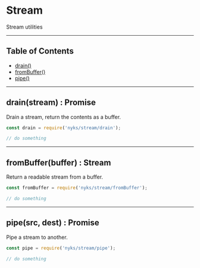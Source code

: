 # Stream

Stream utilities

------

## Table of Contents

  * [drain()](#drain)
  * [fromBuffer()](#fromBuffer)
  * [pipe()](#pipe)

------

<a name="drain"></a>
## drain(stream) : Promise

Drain a stream, return the contents as a buffer.

```javascript
const drain = require('nyks/stream/drain');

// do something
```

------

<a name="fromBuffer"></a>
## fromBuffer(buffer) : Stream

Return a readable stream from a buffer.

```javascript
const fromBuffer = require('nyks/stream/fromBuffer');

// do something
```

------

<a name="pipe"></a>
## pipe(src, dest) : Promise

Pipe a stream to another.

```javascript
const pipe = require('nyks/stream/pipe');

// do something
```

